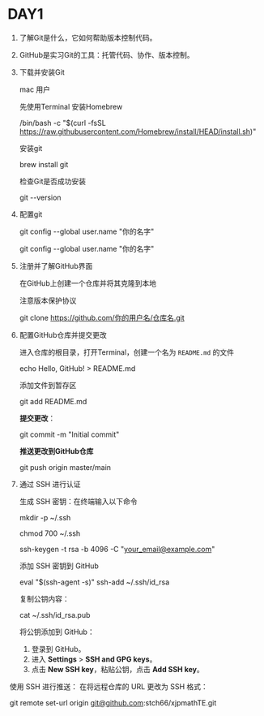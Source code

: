 # DAY1

1. 了解Git是什么，它如何帮助版本控制代码。

2. GitHub是实习Git的工具：托管代码、协作、版本控制。

3. 下载并安装Git

   mac 用户  

   先使用Terminal 安装Homebrew  

   /bin/bash -c "$(curl -fsSL https://raw.githubusercontent.com/Homebrew/install/HEAD/install.sh)"

   安装git

   brew install git

   检查Git是否成功安装

   git --version

4. 配置git

   git config --global user.name "你的名字"

   git config --global user.name "你的名字"

5. 注册并了解GitHub界面

   在GitHub上创建一个仓库并将其克隆到本地

   注意版本保护协议

   git clone https://github.com/你的用户名/仓库名.git

6. 配置GitHub仓库并提交更改

   进入仓库的根目录，打开Terminal，创建一个名为 `README.md` 的文件

   echo Hello, GitHub!  > README.md

   添加文件到暂存区

   git add README.md

   **提交更改**：

   git commit -m "Initial commit"

   **推送更改到GitHub仓库**

   git push origin master/main

7. 通过 SSH 进行认证

   生成 SSH 密钥：在终端输入以下命令

   mkdir -p ~/.ssh

   chmod 700 ~/.ssh

   ssh-keygen -t rsa -b 4096 -C "your_email@example.com"

   添加 SSH 密钥到 GitHub

   eval "$(ssh-agent -s)"
   ssh-add ~/.ssh/id_rsa

   复制公钥内容：

   cat ~/.ssh/id_rsa.pub

   将公钥添加到 GitHub：

   1. 登录到 GitHub。
   2. 进入 **Settings** > **SSH and GPG keys**。
   3. 点击 **New SSH key**，粘贴公钥，点击 **Add SSH key**。

​                使用 SSH 进行推送： 在将远程仓库的 URL 更改为 SSH 格式：

​		git remote set-url origin git@github.com:stch66/xjpmathTE.git

